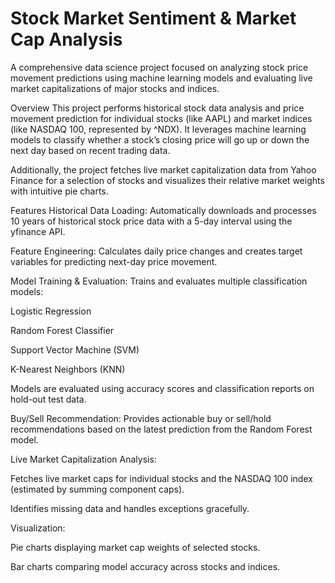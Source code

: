 # Stock Market Sentiment & Market Cap Analysis
A comprehensive data science project focused on analyzing stock price movement predictions using machine learning models and evaluating live market capitalizations of major stocks and indices.

Overview
This project performs historical stock data analysis and price movement prediction for individual stocks (like AAPL) and market indices (like NASDAQ 100, represented by ^NDX). It leverages machine learning models to classify whether a stock’s closing price will go up or down the next day based on recent trading data.

Additionally, the project fetches live market capitalization data from Yahoo Finance for a selection of stocks and visualizes their relative market weights with intuitive pie charts.

Features
Historical Data Loading: Automatically downloads and processes 10 years of historical stock price data with a 5-day interval using the yfinance API.

Feature Engineering: Calculates daily price changes and creates target variables for predicting next-day price movement.

Model Training & Evaluation: Trains and evaluates multiple classification models:

Logistic Regression

Random Forest Classifier

Support Vector Machine (SVM)

K-Nearest Neighbors (KNN)

Models are evaluated using accuracy scores and classification reports on hold-out test data.

Buy/Sell Recommendation: Provides actionable buy or sell/hold recommendations based on the latest prediction from the Random Forest model.

Live Market Capitalization Analysis:

Fetches live market caps for individual stocks and the NASDAQ 100 index (estimated by summing component caps).

Identifies missing data and handles exceptions gracefully.

Visualization:

Pie charts displaying market cap weights of selected stocks.

Bar charts comparing model accuracy across stocks and indices.
